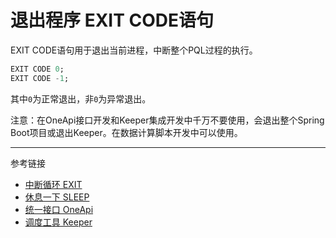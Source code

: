 # 退出程序 EXIT CODE语句
EXIT CODE语句用于退出当前进程，中断整个PQL过程的执行。
```sql
EXIT CODE 0;
EXIT CODE -1;
```
其中`0`为正常退出，非`0`为异常退出。

注意：在OneApi接口开发和Keeper集成开发中千万不要使用，会退出整个Spring Boot项目或退出Keeper。在数据计算脚本开发中可以使用。


---
参考链接

* [中断循环 EXIT](/pql/exit.md)
* [休息一下 SLEEP](/pql/sleep.md)
* [统一接口 OneApi](/oneapi/overview.md)
* [调度工具 Keeper](/keeper/overview.md)